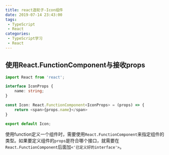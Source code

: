 ```yaml
---
title: react造轮子-Icon组件
date: 2019-07-14 23:43:00
tags: 
 - TypeScript
 - React
categories: 
 - TypeScript学习
 - React
---
```

## 使用React.FunctionComponent与接收props
```ts
import React from 'react';

interface IconProps {
    name: string;
}

const Icon: React.FunctionComponent<IconProps> = (props) => {
    return <span>{props.name}</span>
}

export default Icon;
```
使用function定义一个组件时，需要使用`React.FunctionComponent`来指定组件的类型。如果要定义组件的`props`是符合哪个接口，就需要在`React.FunctionComponent`后面加`<'已定义好的interface'>`。